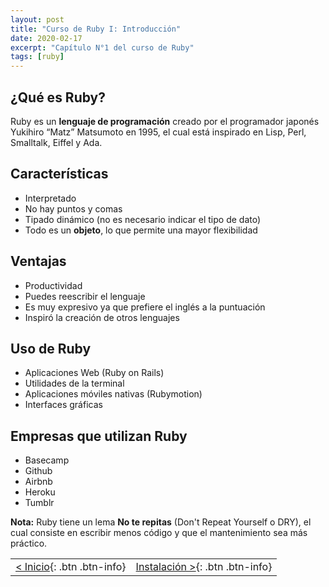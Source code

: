 ```yaml
---
layout: post
title: "Curso de Ruby I: Introducción"
date: 2020-02-17
excerpt: "Capítulo N°1 del curso de Ruby"
tags: [ruby]
---
```


## ¿Qué es Ruby?

Ruby es un **lenguaje de programación** creado por el programador japonés Yukihiro “Matz” Matsumoto en 1995, el cual está inspirado en Lisp, Perl, Smalltalk, Eiffel y Ada.

## Características

* Interpretado
* No hay puntos y comas
* Tipado dinámico (no es necesario indicar el tipo de dato)
* Todo es un **objeto**, lo que permite una mayor flexibilidad

## Ventajas

* Productividad
* Puedes reescribir el lenguaje
* Es muy expresivo ya que prefiere el inglés a la puntuación
* Inspiró la creación de otros lenguajes

## Uso de Ruby

* Aplicaciones Web (Ruby on Rails)
* Utilidades de la terminal
* Aplicaciones móviles nativas (Rubymotion)
* Interfaces gráficas

## Empresas que utilizan Ruby

* Basecamp
* Github
* Airbnb
* Heroku
* Tumblr

**Nota:** Ruby tiene un lema **No te repitas** (Don't Repeat Yourself o DRY), el cual consiste en escribir menos código y que el mantenimiento sea más práctico.

|     |     |
|:----|----:|
| [< Inicio](https://nisoto.github.io/blog/){: .btn .btn-info} | [Instalación >](https://nisoto.github.io/curso-ruby-ii-instalacion/){: .btn .btn-info} |
